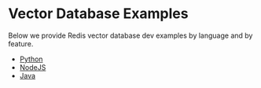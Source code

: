 # Vector Database Examples

Below we provide Redis vector database dev examples by language and by feature.

- [Python](python/)
- [NodeJS](nodejs/)
- [Java](java/)
